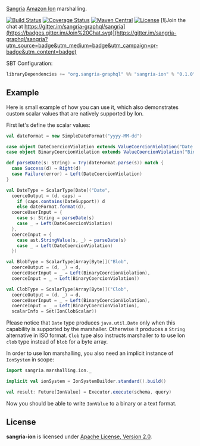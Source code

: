 [Sangria](http://sangria-graphql.org/) [Amazon Ion](http://amznlabs.github.io/ion-docs/index.html) marshalling.

[![Build Status](https://travis-ci.org/sangria-graphql/sangria-ion.svg?branch=master)](https://travis-ci.org/sangria-graphql/sangria-ion) [![Coverage Status](http://coveralls.io/repos/sangria-graphql/sangria-ion/badge.svg?branch=master&service=github)](http://coveralls.io/github/sangria-graphql/sangria-ion?branch=master) [![Maven Central](https://maven-badges.herokuapp.com/maven-central/org.sangria-graphql/sangria-ion_2.11/badge.svg)](https://maven-badges.herokuapp.com/maven-central/org.sangria-graphql/sangria-ion_2.11) [![License](http://img.shields.io/:license-Apache%202-brightgreen.svg)](http://www.apache.org/licenses/LICENSE-2.0.txt) [![Join the chat at https://gitter.im/sangria-graphql/sangria](https://badges.gitter.im/Join%20Chat.svg)](https://gitter.im/sangria-graphql/sangria?utm_source=badge&utm_medium=badge&utm_campaign=pr-badge&utm_content=badge)

SBT Configuration:

```scala
libraryDependencies += "org.sangria-graphql" %% "sangria-ion" % "0.1.0"
```

## Example

Here is small example of how you can use it, which also demonstrates custom scalar values that are natively supported by Ion.
 
First let's define the scalar values:

```scala
val dateFormat = new SimpleDateFormat("yyyy-MM-dd")

case object DateCoercionViolation extends ValueCoercionViolation("Date value expected")
case object BinaryCoercionViolation extends ValueCoercionViolation("Binary data is not supported as input")

def parseDate(s: String) = Try(dateFormat.parse(s)) match {
  case Success(d) ⇒ Right(d)
  case Failure(error) ⇒ Left(DateCoercionViolation)
}

val DateType = ScalarType[Date]("Date",
  coerceOutput = (d, caps) ⇒
    if (caps.contains(DateSupport)) d
    else dateFormat.format(d),
  coerceUserInput = {
    case s: String ⇒ parseDate(s)
    case _ ⇒ Left(DateCoercionViolation)
  },
  coerceInput = {
    case ast.StringValue(s, _) ⇒ parseDate(s)
    case _ ⇒ Left(DateCoercionViolation)
  })

val BlobType = ScalarType[Array[Byte]]("Blob",
  coerceOutput = (d, _) ⇒ d,
  coerceUserInput = _ ⇒ Left(BinaryCoercionViolation),
  coerceInput = _ ⇒ Left(BinaryCoercionViolation))

val ClobType = ScalarType[Array[Byte]]("Clob",
  coerceOutput = (d, _) ⇒ d,
  coerceUserInput = _ ⇒ Left(BinaryCoercionViolation),
  coerceInput = _ ⇒ Left(BinaryCoercionViolation),
  scalarInfo = Set(IonClobScalar))
```

Please notice that  `Date` type produces `java.util.Date` only when this capability is supported by the marshaller. 
Otherwise it produces a `String` alternative in ISO format. `Clob` type also instructs marshaller to to use Ion `clob` 
type instead of `blob` for a byte array.

In order to use Ion marshalling, you also need an implicit instance of `IonSystem` in scope:

```scala
import sangria.marshalling.ion._

implicit val ionSystem = IonSystemBuilder.standard().build()

val result: Future[IonValue] = Executor.execute(schema, query)
```

Now you should be able to write `IonValue` to a binary or a text format.  

## License

**sangria-ion** is licensed under [Apache License, Version 2.0](http://www.apache.org/licenses/LICENSE-2.0).
